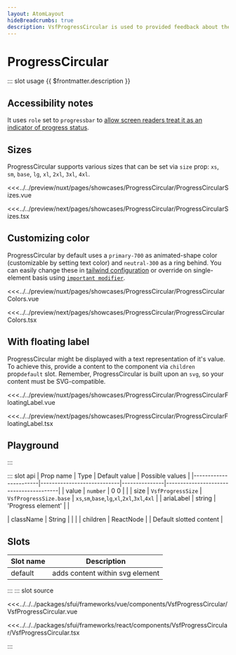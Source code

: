 ```yaml
---
layout: AtomLayout
hideBreadcrumbs: true
description: VsfProgressCircular is used to provided feedback about the duration and progression of a process to indicate how long a user will be waiting
---
```

# ProgressCircular

::: slot usage
{{ $frontmatter.description }}

## Accessibility notes

It uses `role` set to `progressbar` to [allow screen readers treat it as an indicator of progress status](https://developer.mozilla.org/en-US/docs/Web/Accessibility/ARIA/Roles/progressbar_role).

## Sizes

ProgressCircular supports various sizes that can be set via `size` prop: `xs`, `sm`, `base`, `lg`, `xl`, `2xl`, `3xl`, `4xl`.

<Showcase showcase-name="ProgressCircular/ProgressCircularSizes" style="min-height:320px">

<!-- vue -->
<<<../../preview/nuxt/pages/showcases/ProgressCircular/ProgressCircularSizes.vue
<!-- end vue -->
<!-- react -->
<<<../../preview/next/pages/showcases/ProgressCircular/ProgressCircularSizes.tsx
<!-- end react -->

</Showcase>

## Customizing color

ProgressCircular by default uses a `primary-700` as animated-shape color (customizable by setting text color) and `neutral-300` as a ring behind. You can easily change these in [tailwind configuration](https://tailwindcss.com/docs/configuration#theme) or override on single-element basis using [`important modifier`](https://tailwindcss.com/docs/configuration#important-modifier).

<Showcase showcase-name="ProgressCircular/ProgressCircularColors">

<!-- vue -->
<<<../../preview/nuxt/pages/showcases/ProgressCircular/ProgressCircularColors.vue
<!-- end vue -->
<!-- react -->
<<<../../preview/next/pages/showcases/ProgressCircular/ProgressCircularColors.tsx
<!-- end react -->

</Showcase>

## With floating label

ProgressCircular might be displayed with a text representation of it's value. To achieve this, provide a content to the component via <!-- react -->`children` prop<!-- end react --><!-- vue -->`default` slot<!-- end vue -->. Remember, ProgressCircular is built upon an `svg`, so your content must be SVG-compatible.

<Showcase showcase-name="ProgressCircular/ProgressCircularFloatingLabel">

<!-- vue -->
<<<../../preview/nuxt/pages/showcases/ProgressCircular/ProgressCircularFloatingLabel.vue
<!-- end vue -->
<!-- react -->
<<<../../preview/next/pages/showcases/ProgressCircular/ProgressCircularFloatingLabel.tsx
<!-- end react -->

</Showcase>

## Playground

<Generate />
:::

::: slot api
| Prop name             | Type                       | Default value | Possible values                        |
|-----------------------|----------------------------|---------------|----------------------------------------|
|  value                |  `number`                    | 0 0            |                                        |
|  size              |  `VsfProgressSize` |   `VsfProgressSize.base`        |   `xs`,`sm`,`base`,`lg`,`xl`,`2xl`,`3xl`,`4xl`  |
|  ariaLabel         |  string                    |   'Progress element'  |                                        |
<!-- react -->
|  className            |  String                    |               |                                        |
| children   | ReactNode          |               | Default slotted content            |
<!-- end react -->

<!-- vue -->
## Slots

| Slot name |         Description          |
| --------- | :--------------------------: |
| default   | adds content within svg element |
<!-- end vue -->
:::
::: slot source
<!-- vue -->
<<<../../../packages/sfui/frameworks/vue/components/VsfProgressCircular/VsfProgressCircular.vue
<!-- end vue -->
<!-- react -->
<<<../../../packages/sfui/frameworks/react/components/VsfProgressCircular/VsfProgressCircular.tsx
<!-- end react -->
:::
